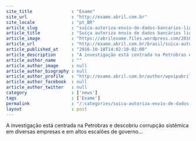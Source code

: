 ```yaml
---
site_title               : "Exame"
site_url                 : "http://exame.abril.com.br"
site_locale              : "pt_BR"
article_slug             : "suica-autoriza-envio-de-dados-bancarios-ligados-a-petrobras"
article_title            : "Suíça autoriza envio de dados bancários ligados à Petrobras"
article_image            : "https://abrilexame.files.wordpress.com/2016/10/size_960_16_9_petrobras2.jpg?quality=70&strip=all&w=960"
article_url              : "http://exame.abril.com.br/brasil/suica-autoriza-envio-de-dados-bancarios-ligados-a-petrobras/"
article_published_at     : "2016-10-18T14:02:10-02:00"
article_description      : "A investigação está centrada na Petrobras e descobriu corrupção sistêmica em diversas empresas e em altos escalões de governo..."
article_author_name      : ""
article_author_image     : null
article_author_biography : null
article_author_profile   : "http://exame.abril.com.br/author/wpvipabril/"
article_author_facebook  : null
article_author_twitter   : null
category                 : ['news']
tags                     : ['Exame']
permalink                : "/:categories/suica-autoriza-envio-de-dados-bancarios-ligados-a-petrobras/"
layout                   : post
---
```


A investigação está centrada na Petrobras e descobriu corrupção sistêmica em diversas empresas e em altos escalões de governo...
